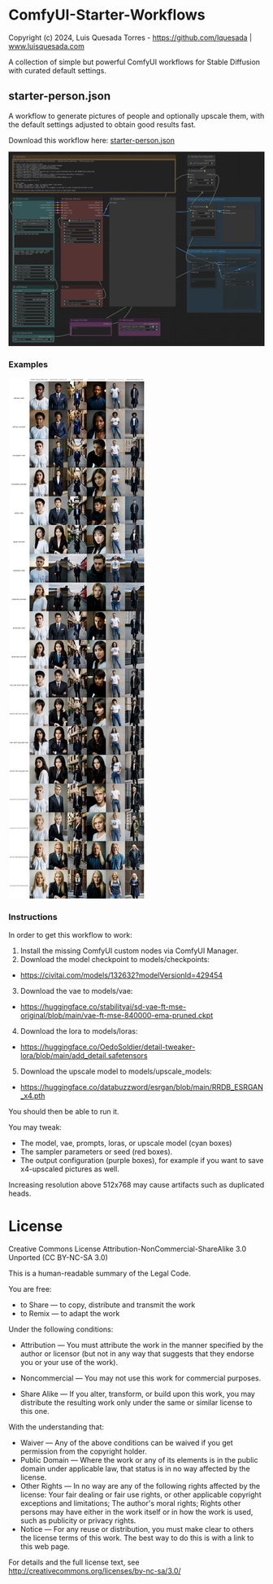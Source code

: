 # ComfyUI-Starter-Workflows
Copyright (c) 2024, Luis Quesada Torres - https://github.com/lquesada | www.luisquesada.com

A collection of simple but powerful ComfyUI workflows for Stable Diffusion with curated default settings.

## starter-person.json
A workflow to generate pictures of people and optionally upscale them, with the default settings adjusted to obtain good results fast.

Download this workflow here: [starter-person.json](https://github.com/lquesada/ComfyUI-Starter-Workflows/blob/main/starter-person.json)

![Example](starter-person-screenshot.jpg)

### Examples

![Example](starter-person-summary.jpg)

### Instructions

In order to get this workflow to work:
1. Install the missing ComfyUI custom nodes via ComfyUI Manager.
2. Download the model checkpoint to models/checkpoints:
  * https://civitai.com/models/132632?modelVersionId=429454
3. Download the vae to models/vae:
  * https://huggingface.co/stabilityai/sd-vae-ft-mse-original/blob/main/vae-ft-mse-840000-ema-pruned.ckpt
4. Download the lora to models/loras:
  * https://huggingface.co/OedoSoldier/detail-tweaker-lora/blob/main/add_detail.safetensors
5. Download the upscale model to models/upscale_models:
  * https://huggingface.co/databuzzword/esrgan/blob/main/RRDB_ESRGAN_x4.pth

You should then be able to run it.

You may tweak:
- The model, vae, prompts, loras, or upscale model (cyan boxes)
- The sampler parameters or seed (red boxes).
- The output configuration (purple boxes), for example if you want to save x4-upscaled pictures as well.

Increasing resolution above 512x768 may cause artifacts such as duplicated heads.

# License
Creative Commons License Attribution-NonCommercial-ShareAlike 3.0 Unported (CC BY-NC-SA 3.0)

This is a human-readable summary of the Legal Code.

You are free:

*   to Share — to copy, distribute and transmit the work
*   to Remix — to adapt the work

Under the following conditions:

*   Attribution — You must attribute the work in the manner specified by the author or licensor (but not in any way that suggests that they endorse you or your use of the work).

*   Noncommercial — You may not use this work for commercial purposes.

*   Share Alike — If you alter, transform, or build upon this work, you may distribute the resulting work only under the same or similar license to this one.

With the understanding that:

*   Waiver — Any of the above conditions can be waived if you get permission from the copyright holder.
*   Public Domain — Where the work or any of its elements is in the public domain under applicable law, that status is in no way affected by the license.
*   Other Rights — In no way are any of the following rights affected by the license:
       Your fair dealing or fair use rights, or other applicable copyright exceptions and limitations;
       The author's moral rights;
       Rights other persons may have either in the work itself or in how the work is used, such as publicity or privacy rights.
*   Notice — For any reuse or distribution, you must make clear to others the license terms of this work. The best way to do this is with a link to this web page.

For details and the full license text, see http://creativecommons.org/licenses/by-nc-sa/3.0/
